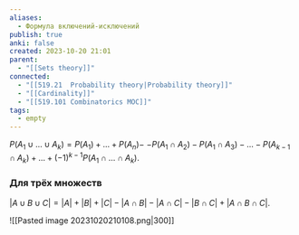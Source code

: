 ```yaml
---
aliases:
  - Формула включений-исключений
publish: true
anki: false
created: 2023-10-20 21:01
parent:
  - "[[Sets theory]]"
connected:
  - "[[519.21  Probability theory|Probability theory]]"
  - "[[Cardinality]]"
  - "[[519.101 Combinatorics MOC]]"
tags:
  - empty
---
```

$P(A_1 \cup \ldots \cup A_k) = P(A_1) + \ldots + P(A_n) -$
$- P(A_1 \cap A_2) - P(A_1 \cap A_3) - \ldots - P(A_{k-1} \cap A_k) + \ldots + (-1)^{k-1}P(A_1 \cap \ldots \cap A_k)$.


### Для трёх множеств
$|A \cup B \cup C| = |A| + |B| + |C| - |A \cap B| - |A \cap C| - |B \cap C| + |A \cap B \cap C|$.


![[Pasted image 20231020210108.png|300]]

